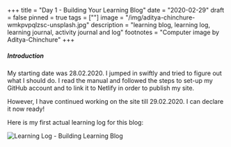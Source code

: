 +++
title = "Day 1 - Building Your Learning Blog"
date = "2020-02-29"
draft = false
pinned = true
tags = [""]
image = "/img/aditya-chinchure-wmkpvpqlzsc-unsplash.jpg"
description = "learning blog, learning log, learning journal, activity journal and log"
footnotes = "Computer image by Aditya-Chinchure"
+++
##### Introduction

My starting date was 28.02.2020. I jumped in swiftly and tried to figure out what I should do. I read the manual and followed the steps to set-up my GitHub account and to link it to Netlify in order to publish my site. 

However, I have continued working on the site till 29.02.2020. I can declare it now ready!  

Here is my first actual learning log for this blog:

![Learning Log - Building Learning Blog](/img/learning_log.png "Learning Log")
